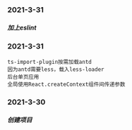 ### 2021-3-31
##### 加上eslint

### 2021-3-31
```
ts-import-plugin按需加载antd
因为antd需要less，载入less-loader
后台单页应用
全局使用React.createContext组件间传递参数
```
### 2021-3-30
##### 创建项目